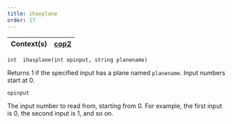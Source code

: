 ```yaml
---
title: ihasplane
order: 17
---
```

| Context(s) | [cop2](../contexts/cop2.html) |
| --- | --- |

`int  ihasplane(int opinput, string planename)`

Returns 1 if the specified input has a plane named `planename`. Input
numbers start at 0.

`opinput`

The input number to read from, starting from 0. For example, the first input is 0, the second input is 1, and so on.

